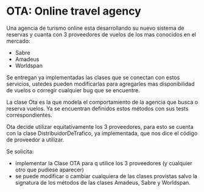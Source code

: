 # OTA: Online travel agency

Una agencia de turismo online esta desarrollando su nuevo sistema de reservas y cuanta con 3 proveedores de vuelos de los mas conocidos en el mercado:

* Sabre
* Amadeus
* Worldspan

Se entregan  ya implementadas las clases que se conectan con estos servicios, ustedes pueden modificarlas para agregarles mas disponibilidad de vuelos o corregir cualquier bug que se encuentre.

La clase Ota es la que modela el comportamiento de la agencia que busca o reserva vuelos. Ya se encuentran definidos estos métodos con sus tests correspondientes.

Ota decide utilizar equitativamente los 3 proveedores, para esto se cuenta con la clase DistribuidorDeTrafico, ya implementada, que nos dice el código de proveedor a utilizar.

Se solicita:

* implementar la Clase OTA para q utilice los 3 proveedores (y cualquier otro que pudiese aparecer)
* se puede modificar o cambiar cualquiera de las clases provistas salvo la signatura de los métodos de las clases Amadeus, Sabre y Worldspan.
